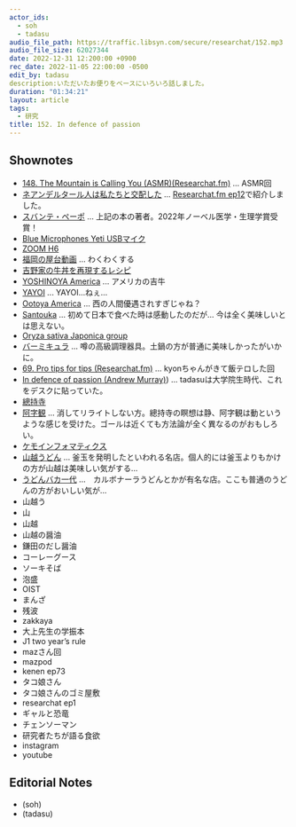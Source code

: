 ```yaml
---
actor_ids:
  - soh
  - tadasu
audio_file_path: https://traffic.libsyn.com/secure/researchat/152.mp3 
audio_file_size: 62027344
date: 2022-12-31 12:200:00 +0900
rec_date: 2022-11-05 22:00:00 -0500
edit_by: tadasu
description:いただいたお便りをベースにいろいろ話しました。
duration: "01:34:21"
layout: article
tags:
  - 研究
title: 152. In defence of passion
---
```


## Shownotes
- [148. The Mountain is Calling You (ASMR)(Researchat.fm)](https://researchat.fm/episode/148) ... ASMR回
- [ネアンデルタール人は私たちと交配した](https://www.amazon.co.jp/dp/B00Y9HETV6/?tag=researchatf04-22) ... [Researchat.fm ep12](https://researchat.fm/episode/12)で紹介しました。
- [スバンテ・ペーポ](https://ja.wikipedia.org/wiki/%E3%82%B9%E3%83%90%E3%83%B3%E3%83%86%E3%83%BB%E3%83%9A%E3%83%BC%E3%83%9C) ... 上記の本の著者。2022年ノーベル医学・生理学賞受賞！
- [Blue Microphones Yeti USBマイク](https://www.amazon.co.jp/dp/B01JZ6H6VU/?tag=researchatf04-22)
- [ZOOM H6](https://www.amazon.co.jp/dp/B0863BQ1ZW/?tag=researchatf04-22)
- [福岡の屋台動画](https://www.youtube.com/watch?v=8i9SU1DSYJY&ab_channel=Japanesefoodcraftsman) ... わくわくする
- [吉野家の牛丼を再現するレシピ](https://kumiko-jp.com/archives/75547.html)
- [YOSHINOYA America](https://www.yoshinoyaamerica.com/) ... アメリカの吉牛
- [YAYOI](https://www.yayoi-us.com/) ... YAYOI...ねぇ...
- [Ootoya America](https://ootoya.us/) ... 西の人間優遇されすぎじゃね？
- [Santouka](https://www.santouka.co.jp/en/shop-foreign/usa/foreign01-011) ... 初めて日本で食べた時は感動したのだが... 今は全く美味しいとは思えない。
- [Oryza sativa Japonica group](https://www.ncbi.nlm.nih.gov/Taxonomy/Browser/wwwtax.cgi?mode=info&id=39947)
- [バーミキュラ](https://www.amazon.co.jp/dp/B076WBR6R2?tag=researchatf04-22) ... 噂の高級調理器具。土鍋の方が普通に美味しかったがいかに。
- [69. Pro tips for tips (Researchat.fm)](https://researchat.fm/episode/69) ... kyonちゃんがきて飯テロした回
- [In defence of passion (Andrew Murray)](https://www.cell.com/current-biology/pdf/S0960-9822(06)00127-8.pdf)) ... tadasuは大学院生時代、これをデスクに貼っていた。
- [總持寺](https://www.sojiji.jp/)
- [阿字観](https://www.itijyoin.or.jp/shukubou/ajikan.html) ... 消してリライトしない方。總持寺の瞑想は静、阿字観は動というような感じを受けた。ゴールは近くても方法論が全く異なるのがおもしろい。
- [ケモインフォマティクス](https://ja.wikipedia.org/wiki/%E3%82%B1%E3%83%A2%E3%82%A4%E3%83%B3%E3%83%95%E3%82%A9%E3%83%9E%E3%83%86%E3%82%A3%E3%82%AF%E3%82%B9)
- [山越うどん](https://yamagoeudon.com/) ... 釜玉を発明したといわれる名店。個人的には釜玉よりもかけの方が山越は美味しい気がする...
- [うどんバカ一代](http://www.udonbakaichidai.co.jp/) ...　カルボナーラうどんとかが有名な店。ここも普通のうどんの方がおいしい気が...
- 山越う
- 山
- 山越
- 山越の醤油
- 鎌田のだし醤油
- コーレーグース
- ソーキそば
- 泡盛
- OIST
- まんざ
- 残波
- zakkaya
- 大上先生の学振本
- J1 two year’s rule
- mazさん回
- mazpod
- kenen ep73
- タコ娘さん
- タコ娘さんのゴミ屋敷
- researchat ep1
- ギャルと恐竜
- チェンソーマン
- 研究者たちが語る食欲
- instagram
- youtube


## Editorial Notes
- (soh)
- (tadasu)

